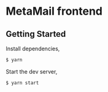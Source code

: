 # MetaMail frontend

## Getting Started

Install dependencies,

```bash
$ yarn
```

Start the dev server,

```bash
$ yarn start
```
